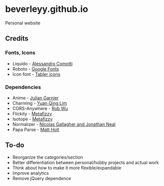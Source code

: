 # beverleyy.github.io
Personal website

## Credits

### Fonts, Icons
* Liquido - [Alessandro Comotti](https://www.behance.net/gallery/22155251/LIQUIDO-free-font)
* Roboto - [Google Fonts](https://fonts.google.com/specimen/Roboto)
* Icon font - [Tabler icons](https://tabler-icons.io/)

### Dependencies
* Anime - [Julian Garnier](https://github.com/juliangarnier/anime)
* Charming - [Yuan Qing Lim](https://github.com/yuanqing/charming)
* CORS-Anywhere - [Rob Wu](https://github.com/Rob--W/cors-anywhere)
* Flickity - [Metafizzy](https://flickity.metafizzy.co/)
* Isotope - [Metafizzy](https://isotope.metafizzy.co/)
* Normalizer - [Nicolas Gallagher and Jonathan Neal](https://necolas.github.io/normalize.css/)
* Papa Parse - [Matt Holt](https://www.papaparse.com)

## To-do
* Reorganize the categories/section
* Better differentiation between personal/hobby projects and actual work
* Think about how to make it more flexible/expandable
* Improve analytics
* Remove jQuery dependence
